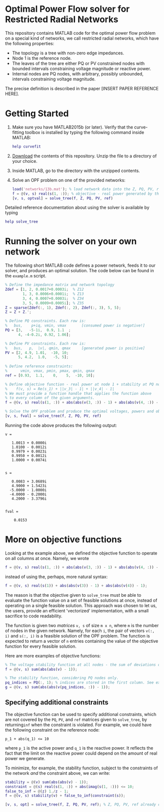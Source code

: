 # Optimal Power Flow solver for Restricted Radial Networks

This repository contains MATLAB code for the optimal power flow problem on a special kind of networks, we call restricted radial networks, which have the following properties:

- The topology is a tree with non-zero edge impedances.
- Node 1 is the reference node.
- The leaves of the tree are  either PQ or PV constrained nodes with bounded intervals constraining voltage magnitude or reactive power.
- Internal nodes are PQ nodes, with arbitrary, possibly unbounded, intervals constraining voltage magnitude.

The precise definition is described in the paper [INSERT PAPER REFERENCE HERE].

# Getting Started

1. Make sure you have MATLAB2015b (or later). Verify that the curve-fitting toolbox is installed by typing the following command inside MATLAB:

   ```matlab
   help curvefit
   ```

2. [Download](https://github.com/alexshtf/trm_opf_solver/archive/master.zip) the contents of this repository. Unzip the file to a directory of your choice.

3. Inside MATLAB, go to the directory with the unzipped contents.

4. Solve an OPF problem on one of the provided networks:

   ```matlab
   load('networks/13b.mat'); % load network data into the Z, PQ, PV, ref variables
   f = @(v, s) real(s(1, :)); % objective - real power generated by the reference node
   [v, s, optval] = solve_tree(f, Z, PQ, PV, ref)
   ```

Detailed reference documentation about using the solver is available by typing
```matlab
help solve_tree
```
# Running the solver on your own network

The following short MATLAB code defines a power network, feeds it to our solver, and produces an optimal solution. The code below can be found in the `example.m` script. 

```matlab
% Define the impedance matrix and network topology
Zdef = [1, 2, 0.0017+0.0003i;  % Z12 
        1, 3, 0.0006+0.0001i;  % Z13
        3, 4, 0.0007+0.0003i;  % Z34
        3, 5, 0.0009+0.0005i]; % Z35
Z = sparse(Zdef(:, 1), Zdef(:, 2), Zdef(:, 3), 5, 5);
Z = Z + Z.';

% Define PQ constraints. Each row is:
%   bus,    p+iq, vmin, vmax       [consumed power is negative!]
PQ = [3,   -5-1i,  0.9, 1.1  ;
      4, -4-0.2i, 0.92, 1.06];

% Define PV constraints. Each row is:
%   bus,   p,  |v|, qmin, qmax     [generated power is positive]
PV = [2, 4.9, 1.01,  -10, 10;
      5, 4.2,  1.0,   -5, 5];
      
% Define reference constraints: 
%      vmin, vmax, pmin, pmax, qmin, qmax      
ref = [0.93,  1.1,    0,    5,  -10, 10];

% Define objective function - real power at node 1 + stability at PQ nodes.
%    f(v, s) = Re(s_1) + ||v_3| - 1| + ||v_4| - 1|
% We must provide a function handle that applies the function above
% to every column of the given arguments.
f = @(v, s) real(s(1, :)) + abs(abs(v(3, :)) - 1) + abs(abs(v(4, :)) - 1);

% Solve the OPF problem and produce the optimal voltages, powers and objective value.
[v, s, fval] = solve_tree(f, Z, PQ, PV, ref)
```

Running the code above produces the following output:

```
v =

   1.0013 + 0.0000i
   1.0100 - 0.0012i
   0.9979 + 0.0023i
   0.9950 + 0.0012i
   1.0000 + 0.0074i


s =

   0.0083 + 3.0689i
   4.9000 + 1.5423i
  -5.0000 - 1.0000i
  -4.0000 - 0.2000i
   4.2000 - 3.3796i


fval =

    0.0153
```

# More on objective functions

Looking at the example above, we defined the objective function to operate on all columns at once. Namely, we wrote

```matlab
f = @(v, s) real(s(1, :)) + abs(abs(v(3, :)) - 1) + abs(abs(v(4, :)) - 1);
```

instead of using the, perhaps, more natural syntax:

```matlab
f = @(v, s) real(s(1)) + abs(abs(v(3)) - 1) + abs(abs(v(4)) - 1);
```

The reason is that the objective given to `solve_tree` must be able to evaluate the function value on a set of feasible solutions at once, instead of operating on a single feasible solution. This approach was chosen to let us, the users, provide an efficient 'vectorized' implementation, with a small sacrifice to code readability.

The function is given two *matrices* `v, s` of size `m x n`, where `m` is the number of nodes in the given network. Namely, for each `i`, the pair of vectors `v(:, i)` and `s(:, i)` is a feasible solution of the OPF problem. The function is expected to return a vector of `n` entries containing the value of the objective function for every feasible solution.

Here are more examples of objective functions:

```matlab
% The voltage stability function at all nodes - the sum of deviations of |v| from 1.
f = @(v, s) sum(abs(abs(v) - 1)); 

% The stability function, considering PQ nodes only. 
pq_indices = PQ(:, 1); % indices are stored in the first column. See example above
g = @(v, s) sum(abs(abs(v(pq_indices, :)) - 1));
```

## Specifying additional constraints

The objective function can be used to specify additional constraints, which are not covered by the `PQ`, `PV`, and `ref` matrices given to `solve_tree`, by returning`inf` when the constraint is violated.  For example, we could have the following constraint on the reference node:

```
p_1 + abs(q_1) <= 10
```

where `p_1` is the active power and `q_1` is the reactive power. It reflects the fact that the limit on the reactive power could depend on the amount of real power we generate.

To minimize, for example, the stability function, subject to the constraints of the network *and* the constraint above, we can write:

```matlab
stability = @(v) sum(abs(abs(v) - 1)); 
constraint = @(s) real(s(1, :)) + abs(imag(s(1, :))) <= 10; 
false_to_inf = @(z) 1./z - 1;
f = @(v, s) stability(v) + false_to_inf(constraint(s));

[v, s, opt] = solve_tree(f, Z, PQ, PV, ref); % Z, PQ, PV, ref already defined
```

